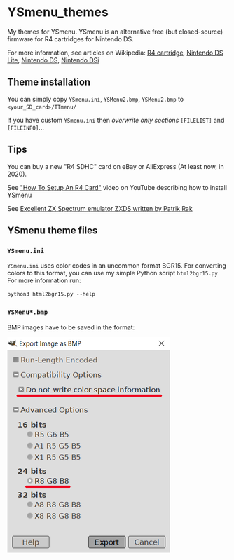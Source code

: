 YSmenu_themes
=============
My themes for YSmenu. YSmenu is an alternative free (but closed-source) firmware for R4 cartridges for  Nintendo DS.

For more information, see articles on Wikipedia: 
[R4 cartridge](https://en.wikipedia.org/wiki/R4_cartridge), [Nintendo DS Lite](https://en.wikipedia.org/wiki/Nintendo_DS_Lite), [Nintendo DS](https://en.wikipedia.org/wiki/Nintendo_DS), [Nintendo DSi](https://en.wikipedia.org/wiki/Nintendo_DSi)


## Theme installation

You can simply copy `YSmenu.ini`, `YSMenu2.bmp`, `YSMenu2.bmp` to `<your_SD_card>/TTmenu/`

If you have custom `YSmenu.ini` then *overwrite only sections* `[FILELIST]` and `[FILEINFO]`...

## Tips

You can buy a new "R4 SDHC" card on eBay or AliExpress (At least now, in 2020).

See ["How To Setup An R4 Card"](https://www.youtube.com/watch?v=7yTyDVl1ICc) video on YouTube describing how to install YSmenu

See [Excellent ZX Spectrum emulator ZXDS written by Patrik Rak](http://zxds.raxoft.cz/)

## YSmenu theme files

### `YSmenu.ini`

`YSmenu.ini` uses color codes in an uncommon format BGR15. For converting colors to this format, you can use my simple Python script `html2bgr15.py` For more information run:

    python3 html2bgr15.py --help 

### `YSMenu*.bmp`

BMP images have to be saved in the format:

![Do not write color space information, 24 bits color, R8 G8 B8](images/GIMP_export_bmp_.png)

